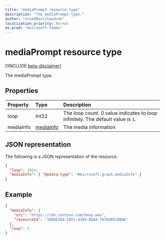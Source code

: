 ```yaml
---
title: "mediaPrompt resource type"
description: "The mediaPrompt type."
author: "VinodRavichandran"
localization_priority: Normal
ms.prod: "microsoft-teams"
---
```


# mediaPrompt resource type

[!INCLUDE [beta-disclaimer](../../includes/beta-disclaimer.md)]

The mediaPrompt type.

## Properties

| Property    | Type                      | Description                                                                     |
| :---------- | :------------------------ | :------------------------------------------------------------------------------ |
| loop        | Int32                     | The loop count. 0 value indicates to loop infinitely. The default value is `1`. |
| mediaInfo   | [mediaInfo](mediainfo.md) | The media information                                                           |

## JSON representation

The following is a JSON representation of the resource.

<!-- {
  "blockType": "resource",
  "optionalProperties": [

  ],
  "@odata.type": "microsoft.graph.mediaPrompt"
}-->

```json
{
  "loop": 1024,
  "mediaInfo": { "@odata.type": "#microsoft.graph.mediaInfo" }
}
```

## Example

<!-- {
  "blockType": "example",
  "@odata.type": "microsoft.graph.mediaPrompt"
}-->
```json
{
  "mediaInfo": {
    "uri": "https://cdn.contoso.com/beep.wav",
    "resourceId": "1D6DE2D4-CD51-4309-8DAA-70768651088E"
  },
  "loop": 5
}
```

<!-- uuid: 8fcb5dbc-d5aa-4681-8e31-b001d5168d79
2015-10-25 14:57:30 UTC -->
<!--
{
  "type": "#page.annotation",
  "description": "mediaPrompt resource",
  "keywords": "",
  "section": "documentation",
  "tocPath": "",
  "suppressions": []
}
-->

